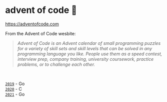 # advent of code 🎄

https://adventofcode.com

From the Advent of Code wesbite:

> *Advent of Code is an Advent calendar of small programming puzzles for a variety of skill sets and skill levels that can be solved in any programming language you like. People use them as a speed contest, interview prep, company training, university coursework, practice problems, or to challenge each other.*  

<br>

[`2019`](https://github.com/breakthatbass/advent_of_code/tree/main/2019) - Go  
[`2020`](https://github.com/breakthatbass/advent_of_code/tree/main/2020) - C  
[`2021`](https://github.com/breakthatbass/advent_of_code/tree/main/2021) - Go

